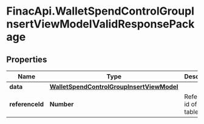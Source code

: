 # FinacApi.WalletSpendControlGroupInsertViewModelValidResponsePackage

## Properties
Name | Type | Description | Notes
------------ | ------------- | ------------- | -------------
**data** | [**WalletSpendControlGroupInsertViewModel**](WalletSpendControlGroupInsertViewModel.md) |  | [optional] 
**referenceId** | **Number** | Reference id of log table. | [optional] 
